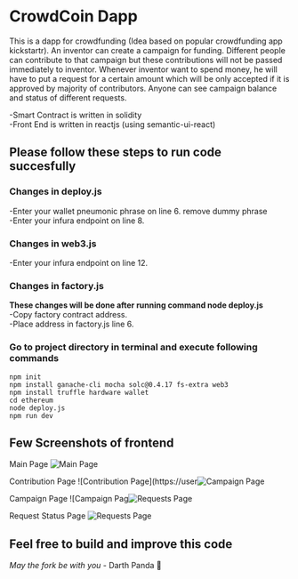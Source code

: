 # CrowdCoin Dapp
This is a dapp for crowdfunding (Idea based on popular crowdfunding app kickstartr). An inventor can create a campaign for funding. Different people can contribute to that campaign but these contributions will not be passed immediately to inventor. Whenever inventor want to spend money, he will have to put a request for a certain amount which will be only accepted if it is approved by majority of contributors. Anyone can see campaign balance and status of different requests.
  
-Smart Contract is written in solidity  
-Front End is written in reactjs (using semantic-ui-react)
  
  
## Please follow these steps to run code succesfully
### Changes in deploy.js
-Enter your wallet pneumonic phrase on line 6. remove dummy phrase  
-Enter your infura endpoint on line 8.  
  
### Changes in web3.js
-Enter your infura endpoint on line 12.  

### Changes in factory.js
**These changes will be done after running command node deploy.js**  
-Copy factory contract address.  
-Place address in factory.js line 6.  
  
  
### Go to project directory in terminal and execute following commands
```
npm init
npm install ganache-cli mocha solc@0.4.17 fs-extra web3
npm install truffle hardware wallet
cd ethereum
node deploy.js
npm run dev
```
## Few Screenshots of frontend
Main Page
![Main Page](https://user-images.githubusercontent.com/5251294/186689889-a58aaefb-cf65-4e4d-8b17-1b1884b023f3.png)
  
Contribution Page
![Contribution Page](https://user![Campaign Page](https://user-images.githubusercontent.com/5251294/186689974-afa49c35-79e7-4ac7-95e5-761604d4be0a.png)
  
Campaign Page
![Campaign Pag![Requests Page](https://user-images.githubusercontent.com/5251294/186690131-b039d2aa-4de0-4524-9d78-30595c146873.png)
  
Request Status Page
![Requests Page](https://user-images.githubusercontent.com/5251294/186690316-3bb5e9dd-c872-4989-b6b0-d7eca3ede21f.png)
  
  
## Feel free to build and improve this code
*May the fork be with you* - Darth Panda :panda_face:
